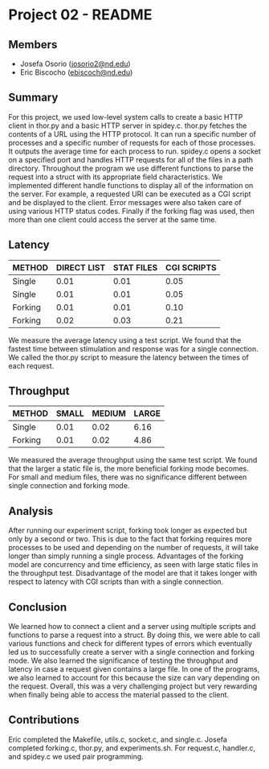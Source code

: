 Project 02 - README
===================

Members
-------

- Josefa Osorio (josorio2@nd.edu)
- Eric Biscocho (ebiscoch@nd.edu)

Summary
-------
For this project, we used low-level system calls to create a basic HTTP client
in thor.py and a basic HTTP server in spidey.c. thor.py fetches the contents of
a URL using the HTTP protocol. It can run a specific number of processes and a
specific number of requests for each of those processes. It outputs the average
time for each process to run. spidey.c opens a socket on a specified port and
handles HTTP requests for all of the files in a path directory. Throughout the
program we use different functions to parse the request into a struct with its
appropriate field characteristics. We implemented different handle functions to
display all of the information on the server. For example, a requested URI can
be executed as a CGI script and be displayed to the client. Error messages were
also taken care of using various HTTP status codes. Finally if the forking flag
was used, then more than one client could access the server at the same time.

Latency
-------
| METHOD  | DIRECT LIST | STAT FILES | CGI SCRIPTS |
|---------|-------------|------------|-------------|
| Single  |        0.01 |       0.01 |        0.05 |
| Single  |        0.01 |       0.01 |        0.05 |
| Forking |        0.01 |       0.01 |        0.10 |
| Forking |        0.02 |       0.03 |        0.21 |
We measure the average latency using a test script. We found that the fastest
time between stimulation and response was for a single connection. We called
the thor.py script to measure the latency between the times of each request.

Throughput
----------
| METHOD  |  SMALL | MEDIUM | LARGE |
|---------|--------|--------|-------|
|  Single |   0.01 |   0.02 |  6.16 |
| Forking |   0.01 |   0.02 |  4.86 |   
We measured the average throughput using the same test script. We found that the
larger a static file is, the more beneficial forking mode becomes. For small
and medium files, there was no significance different between single connection
and forking mode.

Analysis
--------
After running our experiment script, forking took longer as expected but only
by a second or two. This is due to the fact that forking requires more
processes to be used and depending on the number of requests, it will take
longer than simply running a single process. Advantages of the forking model
are concurrency and time efficiency, as seen with large static files in the
throughput test. Disadvantage of the model are that it takes longer with
respect to latency with CGI scripts than with a single connection.

Conclusion
----------
We learned how to connect a client and a server using multiple scripts and
functions to parse a request into a struct. By doing this, we were able to call
various functions and check for different types of errors which eventually led
us to successfully create a server with a single connection and forking mode.
We also learned the significance of testing the throughput and latency in case
a request given contains a large file. In one of the programs, we also learned
to account for this because the size can vary depending on the request. Overall,
this was a very challenging project but very rewarding when finally being able
to access the material passed to the client. 

Contributions
-------------
Eric completed the Makefile, utils.c, socket.c, and single.c. Josefa completed
forking.c, thor.py, and experiments.sh. For request.c, handler.c, and spidey.c
we used pair programming.
